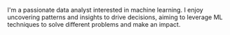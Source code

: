 I'm a passionate data analyst interested in machine learning. I enjoy uncovering patterns and insights to drive decisions, aiming to leverage ML techniques to solve different problems and make an impact.

<!---
dgeorge1010/dgeorge1010 is a ✨ special ✨ repository because its `README.md` (this file) appears on your GitHub profile.
You can click the Preview link to take a look at your changes.
--->
